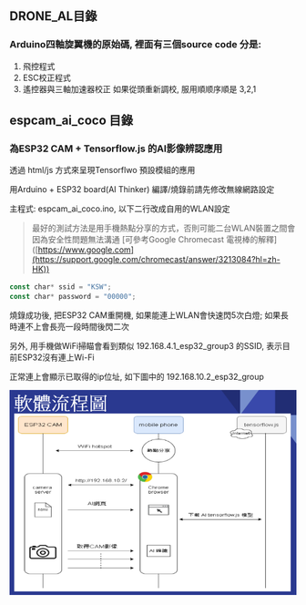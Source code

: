 ## DRONE_AL目錄
### Arduino四軸旋翼機的原始碼, 裡面有三個source code 分是:
1. 飛控程式
2. ESC校正程式
3. 遙控器與三軸加速器校正
如果從頭重新調校, 服用順顺序順是 3,2,1

## espcam_ai_coco 目錄
### 為ESP32 CAM + Tensorflow.js 的AI影像辨認應用
透過 html/js 方式來呈現Tensorflwo 預設模組的應用

用Arduino + ESP32 board(AI Thinker) 編譯/燒錄前請先修改無線網路設定

主程式: espcam_ai_coco.ino, 以下二行改成自用的WLAN設定
> 最好的測試方法是用手機熱點分享的方式，否則可能二台WLAN裝置之間會因為安全性問題無法溝通
> [可參考Google Chromecast 電視棒的解釋] ([https://www.google.com](https://support.google.com/chromecast/answer/3213084?hl=zh-HK)) 

``` javascript
const char* ssid = "KSW";
const char* password = "00000";
```
燒錄成功後, 把ESP32 CAM重開機, 如果能連上WLAN會快速閃5次白燈; 如果長時連不上會長亮一段時間後閃二次

另外, 用手機做WiFi掃瞄會看到類似 192.168.4.1_esp32_group3 的SSID, 表示目前ESP32沒有連上Wi-Fi

正常連上會顯示已取得的ip位址, 如下圖中的 192.168.10.2_esp32_group

 ![服用方法](https://github.com/Kafkakav/uavstudy/blob/main/esp32cam_flow.png "服用方法")
